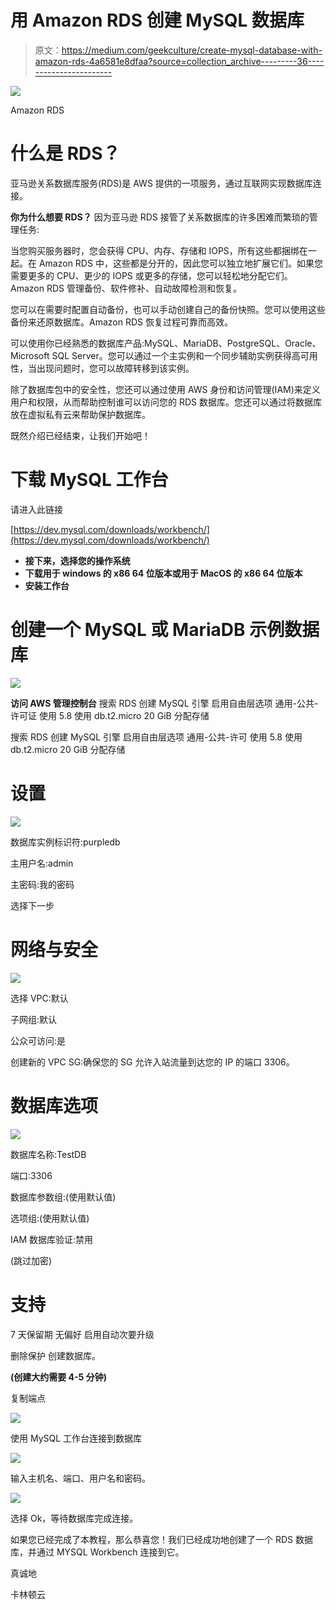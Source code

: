 # 用 Amazon RDS 创建 MySQL 数据库

> 原文：<https://medium.com/geekculture/create-mysql-database-with-amazon-rds-4a6581e8dfaa?source=collection_archive---------36----------------------->

![](img/1e8fc1eb2ddc7766e2083f79c9c30dcd.png)

Amazon RDS

# 什么是 RDS？

亚马逊关系数据库服务(RDS)是 AWS 提供的一项服务，通过互联网实现数据库连接。

**你为什么想要 RDS？**
因为亚马逊 RDS 接管了关系数据库的许多困难而繁琐的管理任务:

当您购买服务器时，您会获得 CPU、内存、存储和 IOPS，所有这些都捆绑在一起。在 Amazon RDS 中，这些都是分开的，因此您可以独立地扩展它们。如果您需要更多的 CPU、更少的 IOPS 或更多的存储，您可以轻松地分配它们。Amazon RDS 管理备份、软件修补、自动故障检测和恢复。

您可以在需要时配置自动备份，也可以手动创建自己的备份快照。您可以使用这些备份来还原数据库。Amazon RDS 恢复过程可靠而高效。

可以使用你已经熟悉的数据库产品:MySQL、MariaDB、PostgreSQL、Oracle、Microsoft SQL Server。您可以通过一个主实例和一个同步辅助实例获得高可用性，当出现问题时，您可以故障转移到该实例。

除了数据库包中的安全性，您还可以通过使用 AWS 身份和访问管理(IAM)来定义用户和权限，从而帮助控制谁可以访问您的 RDS 数据库。您还可以通过将数据库放在虚拟私有云来帮助保护数据库。

既然介绍已经结束，让我们开始吧！

# 下载 MySQL 工作台

请进入此链接

[https://dev.mysql.com/downloads/workbench/](https://dev.mysql.com/downloads/workbench/)

*   **接下来，选择您的操作系统**
*   **下载用于 windows 的 x86 64 位版本或用于 MacOS 的 x86 64 位版本**
*   **安装工作台**

# 创建一个 MySQL 或 MariaDB 示例数据库

![](img/7f5077f24919d618765a2f0a0f587441.png)

**访问 AWS 管理控制台**
搜索 RDS
创建 MySQL 引擎
启用自由层选项
通用-公共-许可证
使用 5.8
使用 db.t2.micro
20 GiB 分配存储

搜索 RDS
创建 MySQL 引擎
启用自由层选项
通用-公共-许可
使用 5.8
使用 db.t2.micro
20 GiB 分配存储

# 设置

![](img/735e170122ddb9798bc95e6a859ce210.png)

数据库实例标识符:purpledb

主用户名:admin

主密码:我的密码

选择下一步

# 网络与安全

![](img/7eec4dc5badaad73ce60a0a8df2ee9bd.png)

选择 VPC:默认

子网组:默认

公众可访问:是

创建新的 VPC SG:确保您的 SG 允许入站流量到达您的 IP 的端口 3306。

# 数据库选项

![](img/66b7d136d8a3a150abaf59684195e461.png)

数据库名称:TestDB

端口:3306

数据库参数组:(使用默认值)

选项组:(使用默认值)

IAM 数据库验证:禁用

(跳过加密)

# 支持

7 天保留期
无偏好
启用自动次要升级

删除保护
创建数据库。

**(创建大约需要 4-5 分钟)**

复制端点

![](img/0e15b44d5c16999e2ccc24c900a93ae0.png)

使用 MySQL 工作台连接到数据库

![](img/a0e9540a069f6599d869748b8c58789d.png)

输入主机名、端口、用户名和密码。

![](img/eac3582a8eff7edc6faae0406874077a.png)

选择 Ok，等待数据库完成连接。

如果您已经完成了本教程，那么恭喜您！我们已经成功地创建了一个 RDS 数据库，并通过 MYSQL Workbench 连接到它。

真诚地

卡林顿云